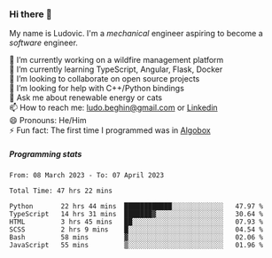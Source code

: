 ### Hi there 👋

My name is Ludovic. I'm a *mechanical* engineer aspiring to become a *software* engineer.

 🔭 I’m currently working on a wildfire management platform<br/>
 🌱 I’m currently learning TypeScript, Angular, Flask, Docker<br/>
 👯 I’m looking to collaborate on open source projects<br/>
 🤔 I’m looking for help with C++/Python bindings<br/>
 💬 Ask me about renewable energy or cats<br/>
 📫 How to reach me: ludo.beghin@gmail.com or [Linkedin](https://www.linkedin.com/in/ludovic-beghin/)<br/>
 😄 Pronouns: He/Him<br/>
 ⚡ Fun fact: The first time I programmed was in [Algobox](https://fr.wikipedia.org/wiki/Algobox)<br/>

##### Programming stats
<!--START_SECTION:waka-->

```text
From: 08 March 2023 - To: 07 April 2023

Total Time: 47 hrs 22 mins

Python       22 hrs 44 mins  ████████████░░░░░░░░░░░░░   47.97 %
TypeScript   14 hrs 31 mins  ███████▓░░░░░░░░░░░░░░░░░   30.64 %
HTML         3 hrs 45 mins   ██░░░░░░░░░░░░░░░░░░░░░░░   07.93 %
SCSS         2 hrs 9 mins    █░░░░░░░░░░░░░░░░░░░░░░░░   04.54 %
Bash         58 mins         ▓░░░░░░░░░░░░░░░░░░░░░░░░   02.06 %
JavaScript   55 mins         ▒░░░░░░░░░░░░░░░░░░░░░░░░   01.96 %
```

<!--END_SECTION:waka-->
